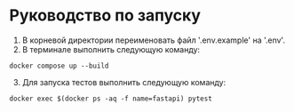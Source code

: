 # Руководство по запуску
1. В корневой директории переименовать файл '.env.example' на '.env'.
2. В терминале выполнить следующую команду:
```
docker compose up --build
```
3. Для запуска тестов выполнить следующую команду:
```
docker exec $(docker ps -aq -f name=fastapi) pytest
```
